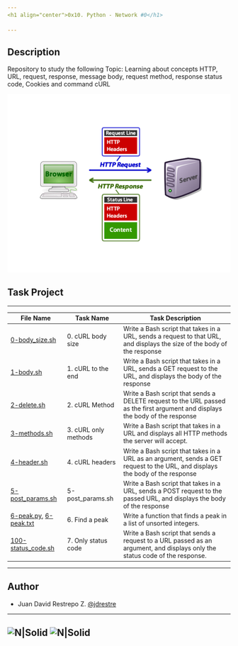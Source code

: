 ```yaml
---
<h1 align="center">0x10. Python - Network #0</h1>

---
```


## Description
Repository to study the following Topic: Learning about concepts HTTP, URL, request, response, message body, request method, response status code, Cookies and command cURL

![N|Solid](https://github.com/jdrestre/pictures-holberton-projects/blob/master/0x10.%20Python%20-%20Network%20%230/Request%20and%20Response%20HTTP.png)


## Task Project
---
File Name|Task Name|Task Description
---|---|---
[0-body_size.sh](https://github.com/jdrestre/holbertonschool-higher_level_programming/tree/master/0x10-python-network_0/0-body_size.sh)|0. cURL body size|Write a Bash script that takes in a URL, sends a request to that URL, and displays the size of the body of the response
[1-body.sh](https://github.com/jdrestre/holbertonschool-higher_level_programming/tree/master/0x10-python-network_0/1-body.sh)|1. cURL to the end|Write a Bash script that takes in a URL, sends a GET request to the URL, and displays the body of the response
[2-delete.sh](https://github.com/jdrestre/holbertonschool-higher_level_programming/tree/master/0x10-python-network_0/2-delete.sh)|2. cURL Method|Write a Bash script that sends a DELETE request to the URL passed as the first argument and displays the body of the response
[3-methods.sh](https://github.com/jdrestre/holbertonschool-higher_level_programming/tree/master/0x10-python-network_0/3-methods.sh)|3. cURL only methods|Write a Bash script that takes in a URL and displays all HTTP methods the server will accept.
[4-header.sh](https://github.com/jdrestre/holbertonschool-higher_level_programming/tree/master/0x10-python-network_0/4-header.sh)|4. cURL headers|Write a Bash script that takes in a URL as an argument, sends a GET request to the URL, and displays the body of the response
[5-post_params.sh](https://github.com/jdrestre/holbertonschool-higher_level_programming/tree/master/0x10-python-network_0/5-post_params.sh)|5-post_params.sh|Write a Bash script that takes in a URL, sends a POST request to the passed URL, and displays the body of the response
[6-peak.py](https://github.com/jdrestre/holbertonschool-higher_level_programming/tree/master/0x10-python-network_0/6-peak.py), [6-peak.txt](https://github.com/jdrestre/holbertonschool-higher_level_programming/tree/master/0x10-python-network_0/6-peak.txt)|6. Find a peak|Write a function that finds a peak in a list of unsorted integers.
[100-status_code.sh](https://github.com/jdrestre/holbertonschool-higher_level_programming/tree/master/0x10-python-network_0/100-status_code.sh)|7. Only status code|Write a Bash script that sends a request to a URL passed as an argument, and displays only the status code of the response.




---
## Author

- Juan David Restrepo Z. [@jdrestre](https://twitter.com/jdrestre)

---
![N|Solid](https://www.holbertonschool.com/holberton-logo.png) ![N|Solid](https://intranet.hbtn.io/assets/holberton-logo-coral-27055cb2f875eb10bf3b3942e52a24581bc0667695bdc856d4f08b469b678000.png)
---
